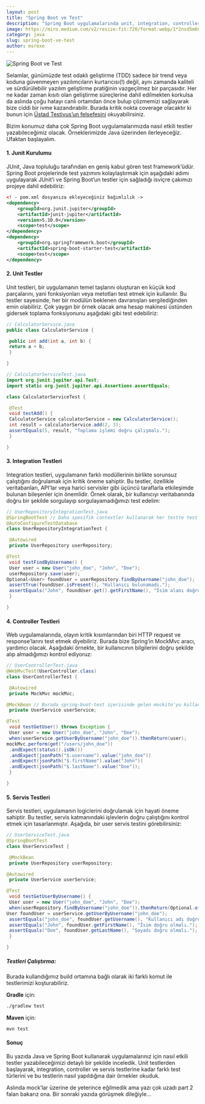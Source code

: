 ```yaml
---
layout: post
title: "Spring Boot ve Test"
description: "Spring Boot uygulamalarında unit, integration, controller ve servis testlerini nasıl yazabileceğimizi öğreneceğiz."
image: https://miro.medium.com/v2/resize:fit:720/format:webp/1*2nsd5m6n8XPb9fegxMVwAg.png
category: java
slug: spring-boot-ve-test
author: msrexe
---
```


![Spring Boot ve Test](https://miro.medium.com/v2/resize:fit:720/format:webp/1*2nsd5m6n8XPb9fegxMVwAg.png)

Selamlar, günümüzde test odaklı geliştirme (TDD) sadece bir trend veya koduna güvenmeyen yazılımcıların kurtarıcısı(!) değil, aynı zamanda kaliteli ve sürdürülebilir yazılım geliştirme pratiğinin vazgeçilmez bir parçasıdır. Her ne kadar zaman kısıtı olan geliştirme süreçlerine dahil edilmekten korkulsa da aslında çoğu hatayı canlı ortamdan önce bulup çözmemizi sağlayarak bize ciddi bir ivme kazandırabilir. Burada kritik nokta coverage olacaktır ki bunun için [Üstad Testivus’un felsefesini](https://imantung.medium.com/testivus-unit-testing-philosophy-7f4a7f6a43da) okuyabilirsiniz. 

Bizim konumuz daha çok Spring Boot uygulamalarımızda nasıl etkili testler yazabileceğimiz olacak. Örneklerimizde Java üzerinden ilerleyeceğiz. Ufaktan başlayalım.

#### 1. Junit Kurulumu
JUnit, Java topluluğu tarafından en geniş kabul gören test framework’üdür. Spring Boot projelerinde test yazımını kolaylaştırmak için aşağıdaki adımı uygulayarak JUnit’i ve Spring Boot’un testler için sağladığı isviçre çakımızı projeye dahil edebiliriz:

```xml
<! - pom.xml dosyanıza ekleyeceğiniz bağımlılık ->
<dependency>
    <groupId>org.junit.jupiter</groupId>
    <artifactId>junit-jupiter</artifactId>
    <version>5.10.0</version>
    <scope>test</scope>
</dependency>
<dependency>
    <groupId>org.springframework.boot</groupId>
    <artifactId>spring-boot-starter-test</artifactId>
    <scope>test</scope>
</dependency>
```

#### 2. Unit Testler
Unit testleri, bir uygulamanın temel taşlarını oluşturan en küçük kod parçalarını, yani fonksiyonları veya metotları test etmek için kullanılır. Bu testler sayesinde, her bir modülün beklenen davranışları sergilediğinden emin olabiliriz. Çok yaygın bir örnek olacak ama hesap makinesi üstünden gidersek toplama fonksiyonunu aşağıdaki gibi test edebiliriz:
```java
// CalculatorService.java
public class CalculatorService {

 public int add(int a, int b) {
 return a + b;
 }

}

// CalculatorServiceTest.java
import org.junit.jupiter.api.Test;
import static org.junit.jupiter.api.Assertions.assertEquals;

class CalculatorServiceTest {

 @Test
 void testAdd() {
 CalculatorService calculatorService = new CalculatorService();
 int result = calculatorService.add(2, 3);
 assertEquals(5, result, "Toplama işlemi doğru çalışmalı.");
 }

}
```
#### 3. Integration Testleri
Integration testleri, uygulamanın farklı modüllerinin birlikte sorunsuz çalıştığını doğrulamak için kritik öneme sahiptir. Bu testler, özellikle veritabanları, API’lar veya harici servisler gibi üçüncü taraflarla etkileşimde bulunan bileşenler için önemlidir. Örnek olarak, bir kullanıcıyı veritabanında doğru bir şekilde sorgulayıp sorgulayamadığımızı test edelim:
```java
// UserRepositoryIntegrationTest.java
@SpringBootTest // Daha spesifik contextler kullanarak her testte test etmeyeceğimiz kısımları load etmekten kaçınabiliriz.
@AutoConfigureTestDatabase
class UserRepositoryIntegrationTest {

 @Autowired
 private UserRepository userRepository;

@Test
 void testFindByUsername() {
 User user = new User("john_doe", "John", "Doe");
 userRepository.save(user);
Optional<User> foundUser = userRepository.findByUsername("john_doe");
 assertTrue(foundUser.isPresent(), "Kullanıcı bulunamadı.");
 assertEquals("John", foundUser.get().getFirstName(), "İsim alanı doğru olmalı.");
 }

}
```

#### 4. Controller Testleri
Web uygulamalarında, olayın kritik kısımlarından biri HTTP request ve response’larını test etmek diyebiliriz. Burada bize Spring‘in MockMvc aracı, yardımcı olacak. Aşağıdaki örnekte, bir kullanıcının bilgilerini doğru şekilde alıp almadığımızı kontrol ediyoruz:

```java
// UserControllerTest.java
@WebMvcTest(UserController.class)
class UserControllerTest {

 @Autowired
 private MockMvc mockMvc;

@MockBean // Burada spring-boot-test içerisinde gelen mockito'yu kullanıyoruz
 private UserService userService;

@Test
 void testGetUser() throws Exception {
 User user = new User("john_doe", "John", "Doe");
 when(userService.getUserByUsername("john_doe")).thenReturn(user);
mockMvc.perform(get("/users/john_doe"))
 .andExpect(status().isOk())
 .andExpect(jsonPath("$.username").value("john_doe"))
 .andExpect(jsonPath("$.firstName").value("John"))
 .andExpect(jsonPath("$.lastName").value("Doe"));
 }

}
```

#### 5. Servis Testleri
Servis testleri, uygulamanın logiclerini doğrulamak için hayati öneme sahiptir. Bu testler, servis katmanındaki işlevlerin doğru çalıştığını kontrol etmek için tasarlanmıştır. Aşağıda, bir user servis testini görebilirsiniz:

```java
// UserServiceTest.java
@SpringBootTest
class UserServiceTest {

 @MockBean
 private UserRepository userRepository;

@Autowired
 private UserService userService;

@Test
 void testGetUserByUsername() {
 User user = new User("john_doe", "John", "Doe");
 when(userRepository.findByUsername("john_doe")).thenReturn(Optional.of(user));
User foundUser = userService.getUserByUsername("john_doe");
 assertEquals("john_doe", foundUser.getUsername(), "Kullanıcı adı doğru olmalı.");
 assertEquals("John", foundUser.getFirstName(), "İsim doğru olmalı.");
 assertEquals("Doe", foundUser.getLastName(), "Soyadı doğru olmalı.");
 }

}
```

##### Testleri Çalıştırma:
Burada kullandığımız build ortamına bağlı olarak iki farklı komut ile testlerimizi koşturabiliriz.

**Gradle** için:
```bash
./gradlew test
```
**Maven** için:
```bash
mvn test
```

#### Sonuç
Bu yazıda Java ve Spring Boot kullanarak uygulamalarınız için nasıl etkili testler yazabileceğimizi detaylı bir şekilde inceledik. Unit testlerden başlayarak, integration, controller ve servis testlerine kadar farklı test türlerini ve bu testlerin nasıl yapıldığına dair örnekler okuduk.

Aslında mock’lar üzerine de yeterince eğilmedik ama yazı çok uzadı part 2 falan bakarız ona. Bir sonraki yazıda görüşmek dileğiyle…
